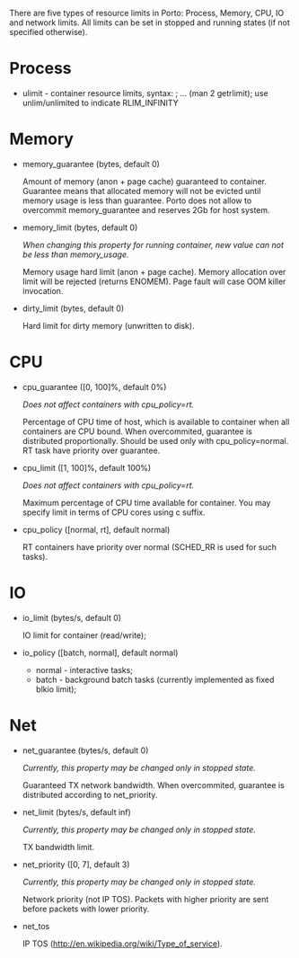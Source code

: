There are five types of resource limits in Porto: Process, Memory, CPU, IO and network limits.
All limits can be set in stopped and running states (if not specified otherwise).

# Process

* ulimit - container resource limits, syntax: <type> <soft> <hard>; ... (man 2 getrlimit); use unlim/unlimited to indicate RLIM\_INFINITY

# Memory

* memory\_guarantee (bytes, default 0)

  Amount of memory (anon + page cache) guaranteed to container. Guarantee means
  that allocated memory will not be evicted until memory usage is less than guarantee.
  Porto does not allow to overcommit memory_guarantee and reserves 2Gb for host system.

* memory\_limit (bytes, default 0)

  _When changing this property for running container, new value can not be less than memory\_usage._

  Memory usage hard limit (anon + page cache).
  Memory allocation over limit will be rejected (returns ENOMEM). Page fault
  will case OOM killer invocation.

* dirty\_limit (bytes, default 0)

  Hard limit for dirty memory (unwritten to disk).

# CPU

* cpu\_guarantee ([0, 100]%, default 0%)

  _Does not affect containers with cpu_policy=rt._

  Percentage of CPU time of host, which is available to container when all containers are CPU bound.
  When overcommited, guarantee is distributed proportionally.
  Should be used only with cpu_policy=normal. RT task have priority over guarantee.

* cpu\_limit ([1, 100]%, default 100%)

  _Does not affect containers with cpu_policy=rt._

  Maximum percentage of CPU time available for container.
  You may specify limit in terms of CPU cores using c suffix.

* cpu\_policy ([normal, rt], default normal)

  RT containers have priority over normal (SCHED_RR is used for such tasks).

# IO

* io\_limit (bytes/s, default 0)

  IO limit for container (read/write);

* io\_policy ([batch, normal], default normal)

  - normal - interactive tasks;
  - batch - background batch tasks (currently implemented as fixed blkio limit);

# Net

* net\_guarantee (bytes/s, default 0)

  _Currently, this property may be changed only in stopped state._

  Guaranteed TX network bandwidth.
  When overcommited, guarantee is distributed according to net_priority.

* net\_limit (bytes/s, default inf)

  _Currently, this property may be changed only in stopped state._

  TX bandwidth limit.

* net\_priority ([0, 7], default 3)

  _Currently, this property may be changed only in stopped state._

  Network priority (not IP TOS). Packets with higher priority are sent before packets with lower priority.

* net_tos

  IP TOS (http://en.wikipedia.org/wiki/Type_of_service).
